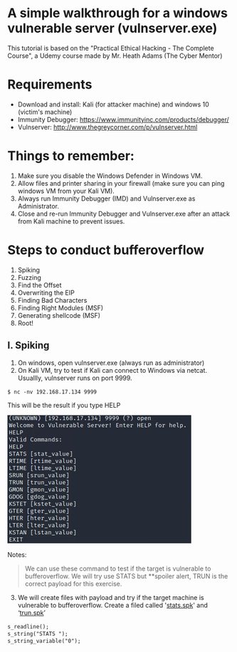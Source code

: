 # A simple walkthrough for a windows vulnerable server (vulnserver.exe)

This tutorial is based on the "Practical Ethical Hacking - The Complete Course", a Udemy course made by Mr. Heath Adams (The Cyber Mentor)

# Requirements
- Download and install: Kali (for attacker machine) and windows 10 (victim's machine)
- Immunity Debugger: https://www.immunityinc.com/products/debugger/
- Vulnserver: http://www.thegreycorner.com/p/vulnserver.html

# Things to remember:
1. Make sure you disable the Windows Defender in Windows VM.
2. Allow files and printer sharing in your firewall (make sure you can ping windows VM from your Kali VM).
3. Always run Immunity Debugger (IMD) and Vulnserver.exe as Administrator.
4. Close and re-run Immunity Debugger and Vulnserver.exe after an attack from Kali machine to prevent issues.

# Steps to conduct bufferoverflow
1. Spiking 
2. Fuzzing  
3. Find the Offset
4. Overwriting the EIP
5. Finding Bad Characters
6. Finding Right Modules (MSF)
7. Generating shellcode (MSF)
8. Root!

## I. Spiking
1. On windows, open vulnserver.exe (always run as administrator)
2. On Kali VM, try to test if Kali can connect to Windows via netcat. Usuallly, vulnserver runs on port 9999.
```
$ nc -nv 192.168.17.134 9999
```
This will be the result if you type HELP

![vulnserver demo](https://github.com/slythx/bufferoverflow/blob/master/vulnserver/img/HELP_command.png)

Notes:
> We can use these command to test if the target is vulnerable to bufferoverflow. 
> We will try use STATS but **spoiler alert, TRUN is the correct payload for this exercise.

3. We will create files with payload and try if the target machine is vulnerable to bufferoverflow. Create a filed called '[stats.spk](https://github.com/slythx/bufferoverflow/blob/master/vulnserver/stats.spk)' and ‘[trun.spk](https://github.com/slythx/bufferoverflow/blob/master/vulnserver/trun.spk)’

````spk
s_readline();
s_string("STATS ");
s_string_variable("0");
````










